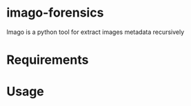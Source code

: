 # imago-forensics
Imago is a python tool for extract images metadata recursively


# Requirements

# Usage
